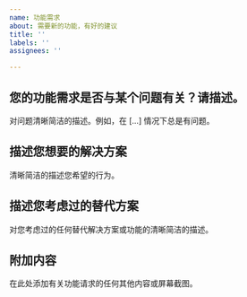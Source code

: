 ```yaml
---
name: 功能需求
about: 需要新的功能，有好的建议
title: ''
labels: ''
assignees: ''

---
```


## 您的功能需求是否与某个问题有关？请描述。

对问题清晰简洁的描述。例如，在 [...] 情况下总是有问题。

## 描述您想要的解决方案

清晰简洁的描述您希望的行为。

## 描述您考虑过的替代方案

对您考虑过的任何替代解决方案或功能的清晰简洁的描述。

## 附加内容

在此处添加有关功能请求的任何其他内容或屏幕截图。
